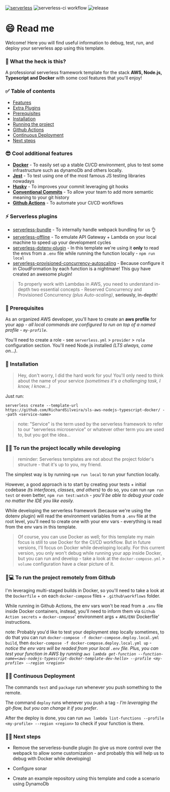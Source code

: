 [![serverless](http://public.serverless.com/badges/v3.svg)](http://www.serverless.com)
![serverless-ci workflow](https://github.com/RichardSilveira/sls-aws-nodejs-typescript-docker/actions/workflows/serverless-ci.yml/badge.svg)
![release](https://img.shields.io/github/v/tag/RichardSilveira/sls-aws-nodejs-typescript-docker?include_prereleases)


# 😄 Read me

Welcome! Here you will find useful information to debug, test, run, and deploy your serverless app using this template.

### 🤔 What the heck is this?

A professional serverless framework template for the stack **AWS, Node.js, Typescript and Docker** with some cool features that you'll enjoy!

### ✅ Table of contents
- [Features](#-cool-additional-features)
- [Extra Plugins](#-serverless-plugins)
- [Prerequisites](#-prerequisites)
- [Installation](#-installation)
- [Running the project](#-to-run-the-project-locally-while-developing)
- [Github Actions](#-to-run-the-project-remotely-from-github)
- [Continuous Deployment](#-continuous-deployment)
- [Next steps](#-next-steps)

### 😎 Cool additional features

- **[Docker](https://docs.docker.com/get-started/overview/)** - To easily set up a stable CI/CD environment, plus to test some infrastructure such as dynamoDb and others locally.
- **[Jest](https://jestjs.io/)** - To test using one of the most famous JS testing libraries nowadays
- **[Husky](https://typicode.github.io/husky/#/)** - To improves your commit leveraging git hooks
- **[Conventional Commits](https://www.conventionalcommits.org/en/)** - To allow your team to add more semantic meaning to your git history
- **[Github Actions](https://github.com/features/actions)** - To automate your CI/CD workflows

### ⚡ Serverless plugins

  - [serverless-bundle](https://www.npmjs.com/package/serverless-bundle) - To internally handle webpack bundling for us 👌
  - [serverless-offline](https://www.npmjs.com/package/serverless-offline) - To emulate API Gateway + Lambda on your local machine to speed up your development cycles
  - [serverless-dotenv-plugin](https://www.npmjs.com/package/serverless-dotenv-plugin) - In this template we're using it **only** to read the envs from a `.env` file while running the function locally - `npm run local` 
  - [serverless-provisioned-concurrency-autoscaling](https://medium.com/neiman-marcus-tech/serverless-provisioned-concurrency-autoscaling-3d8ec23d10c) - Because configure it in CloudFormation by each function is a nightmare! This guy have created an awesome plugin!

  > To properly work with Lambdas in AWS, you need to understand in-depth two essential concepts - Reserved Concurrency and Provisioned Concurrency *(plus Auto-scaling)*, **seriously, in-depth**!

### 🎯 Prerequisites

As an organized AWS developer, you'll have to create an **aws profile** for your app - *all local commands are configured to run on top of a named profile - `my-profile`*.

You'll need to create a role - see `serverless.yml` > `provider` > `role` configuration section.
You'll need Node.js installed *(LTS always, come on...)*.


### 🚀 Installation

> Hey, don't worry, I did the hard work for you! You'll only need to think about the name of your service *(sometimes it's a challenging task, I know, I know...)*

Just run:

`serverless create --template-url https://github.com/RichardSilveira/sls-aws-nodejs-typescript-docker/ --path <service-name>`

> note: "Service" is the term used by the serverless framework to refer to our "serverless microservice" or whatever other term you are used to, but you got the idea...


### 🧑‍💻 To run the project locally while developing

> reminder: Serverless templates are not about the project folder's structure - that it's up to you, my friend.

The simplest way is by running `npm run local` to run your function locally.

However, a good approach is to start by creating your tests + initial codebase *(ts interfaces, classes, and others)* to do so, you can run `npm run test` or even better, `npm run test:watch` - *you'll be able to debug your code no matter the IDE you like easily.*

While developing the serverless framework (because we're using the dotenv plugin) will read the environment variables from a `.env` file at the root level, you'll need to create one with your env vars - everything is read from the env vars in this template.

> Of course, you can use Docker as well; for this template my main focus is still to use Docker for the CI/CD workflow. But in future versions, I'll focus on Docker while developing locally. For this current version, you only won't debug while running your app inside Docker, but you can run and develop - take a look at the `docker-compose.yml` > `volume` configuration have a clear picture of it.

### 🤖💻 To run the project remotely from Github

I'm leveraging multi-staged builds in Docker, so you'll need to take a look at the `Dockerfile` + on each `docker-compose` files + `.github\workflows` folder.

While running in Github Actions, the env vars won't be read from a `.env` file inside Docker containers, instead, you'll need to inform them via `Github Action secrets` + `docker-compose`' environment args + `ARG/ENV` Dockerfile' instructions.

note: Probably you'd like to test your deployment step locally sometimes, to do that you can run `docker-compose -f docker-compose.deploy.local.yml build`, then `docker-compose -f docker-compose.deploy.local.yml up` - *notice the env vars will be readed from your local `.env` file. Plus, you can test your function in AWS by running `aws lambda get-function --function-name=<aws-nodejs-typescript-docker-template-dev-hello> --profile <my-profile> --region <region>`*  

### 😵‍💫 Continuous Deployment

The commands `test` and `package` run whenever you push something to the remote.

The command `deploy` runs whenever you push a tag - *I'm leveraging the git-flow, but you can change it if you prefer*.

After the deploy is done, you can run `aws lambda list-functions --profile <my-profile> --region <region>` to check if your function is there.


### 👨‍🔧 Next steps

- Remove the serverless-bundle plugin (to give us more control over the webpack to allow some customization - and probably this will help us to debug with Docker while developing)

- Configure sonar

- Create an example repository using this template and code a scenario using DynamoDb
